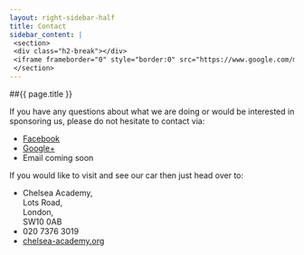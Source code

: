 ```yaml
---
layout: right-sidebar-half
title: Contact
sidebar_content: |
 <section>
 <div class="h2-break"></div>
 <iframe frameborder="0" style="border:0" src="https://www.google.com/maps/embed/v1/place?q=Chelsea%20Academy%2C%20Lots%20Road%2C%20London%2C%20United%20Kingdom&amp;key=AIzaSyD9KoSnJ7Z8AaIocZoqvRE1owEj9af01vY"></iframe>
 </section>
---
```

##{{ page.title }}

If you have any questions about what we are doing or would be interested in sponsoring us, please do not hesitate to contact via:

<ul class="fa-ul">
	<li><a href="https://www.facebook.com/angry.gecko.cart"><i class="fa-li fa fa-facebook-square"></i>Facebook</a></li>
	<li><a href="https://plus.google.com/109525757211133772308"><i class="fa-li fa fa-google-plus-square"></i>Google+</a></li>
	<li><i class="fa-li fa fa-envelope"></i>Email coming soon</li>
</ul>

If you would like to visit and see our car then just head over to:

<ul class="fa-ul">
	<li><i class="fa-li fa fa-map-marker"></i>Chelsea Academy,<br />
Lots Road,<br />
London,<br />
SW10 0AB</li>
	<li><i class="fa-li fa fa-phone-square"></i>020 7376 3019</li>
	<li><i class="fa-li fa fa-share-square"></i><a href="http://chelsea-academy.org/">chelsea-academy.org</a></li>
</ul>
